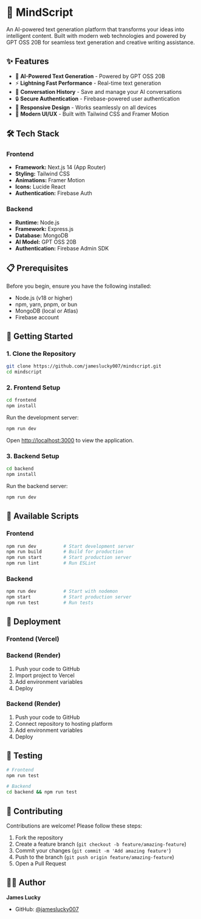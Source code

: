 # 🧠 MindScript

An AI-powered text generation platform that transforms your ideas into intelligent content. Built with modern web technologies and powered by GPT OSS 20B for seamless text generation and creative writing assistance.

## ✨ Features

- 🤖 **AI-Powered Text Generation** - Powered by GPT OSS 20B
- ⚡ **Lightning Fast Performance** - Real-time text generation
- 💬 **Conversation History** - Save and manage your AI conversations
- 🔒 **Secure Authentication** - Firebase-powered user authentication
- 📱 **Responsive Design** - Works seamlessly on all devices
- 🎨 **Modern UI/UX** - Built with Tailwind CSS and Framer Motion

## 🛠️ Tech Stack

### Frontend
- **Framework:** Next.js 14 (App Router)
- **Styling:** Tailwind CSS
- **Animations:** Framer Motion
- **Icons:** Lucide React
- **Authentication:** Firebase Auth

### Backend
- **Runtime:** Node.js
- **Framework:** Express.js
- **Database:** MongoDB
- **AI Model:** GPT OSS 20B
- **Authentication:** Firebase Admin SDK

## 📋 Prerequisites

Before you begin, ensure you have the following installed:
- Node.js (v18 or higher)
- npm, yarn, pnpm, or bun
- MongoDB (local or Atlas)
- Firebase account

## 🚀 Getting Started

### 1. Clone the Repository

```bash
git clone https://github.com/jameslucky007/mindscript.git
cd mindscript
```

### 2. Frontend Setup

```bash
cd frontend
npm install
```


Run the development server:

```bash
npm run dev
```

Open [http://localhost:3000](http://localhost:3000) to view the application.

### 3. Backend Setup

```bash
cd backend
npm install
```


Run the backend server:

```bash
npm run dev
```



## 🔧 Available Scripts

### Frontend

```bash
npm run dev          # Start development server
npm run build        # Build for production
npm run start        # Start production server
npm run lint         # Run ESLint
```

### Backend

```bash
npm run dev          # Start with nodemon
npm start            # Start production server
npm run test         # Run tests
```


## 🚢 Deployment

### Frontend (Vercel)
### Backend (Render)

1. Push your code to GitHub
2. Import project to Vercel
3. Add environment variables
4. Deploy

### Backend (Render)

1. Push your code to GitHub
2. Connect repository to hosting platform
3. Add environment variables
4. Deploy

## 🧪 Testing

```bash
# Frontend
npm run test

# Backend
cd backend && npm run test
```

## 🤝 Contributing

Contributions are welcome! Please follow these steps:

1. Fork the repository
2. Create a feature branch (`git checkout -b feature/amazing-feature`)
3. Commit your changes (`git commit -m 'Add amazing feature'`)
4. Push to the branch (`git push origin feature/amazing-feature`)
5. Open a Pull Request


## 👨‍💻 Author

**James Lucky**
- GitHub: [@jameslucky007](https://github.com/jameslucky007)

